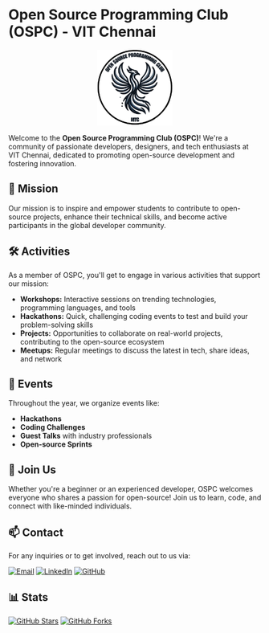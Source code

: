 # Open Source Programming Club (OSPC) - VIT Chennai

<p align="center">
  <img src="image/logo.png" alt="OSPC Logo" width="150">
</p>

Welcome to the **Open Source Programming Club (OSPC)**! We're a community of passionate developers, designers, and tech enthusiasts at VIT Chennai, dedicated to promoting open-source development and fostering innovation.

## 🚀 Mission

Our mission is to inspire and empower students to contribute to open-source projects, enhance their technical skills, and become active participants in the global developer community.

## 🛠 Activities

As a member of OSPC, you'll get to engage in various activities that support our mission:

- **Workshops:** Interactive sessions on trending technologies, programming languages, and tools
- **Hackathons:** Quick, challenging coding events to test and build your problem-solving skills
- **Projects:** Opportunities to collaborate on real-world projects, contributing to the open-source ecosystem
- **Meetups:** Regular meetings to discuss the latest in tech, share ideas, and network

## 🎉 Events

Throughout the year, we organize events like:

- **Hackathons**
- **Coding Challenges**
- **Guest Talks** with industry professionals
- **Open-source Sprints**

## 🌟 Join Us

Whether you're a beginner or an experienced developer, OSPC welcomes everyone who shares a passion for open-source! Join us to learn, code, and connect with like-minded individuals.

## 📫 Contact

For any inquiries or to get involved, reach out to us via:

[![Email](https://img.shields.io/badge/Email-opensourceprogrammingclub.vitc%40gmail.com-red)](mailto:opensourceprogrammingclub.vitc@gmail.com)
[![LinkedIn](https://img.shields.io/badge/LinkedIn-OpenSource_Programming_Club_VITC-blue)](https://www.linkedin.com/company/opensource-programming-club-vitc/)
[![GitHub](https://img.shields.io/badge/GitHub-OSPC--VITC-black)](https://github.com/OSPC-VITC)

## 📊 Stats

[![GitHub Stars](https://img.shields.io/github/stars/OSPC-VITC?style=social)](https://github.com/OSPC-VITC)
[![GitHub Forks](https://img.shields.io/github/forks/OSPC-VITC/OSPC-VITC?style=social)](https://github.com/OSPC-VITC)
